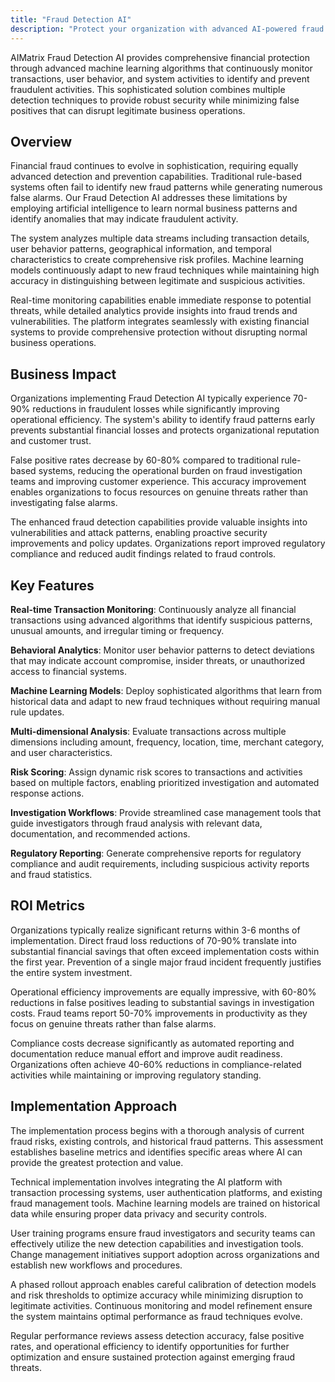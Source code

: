 ```yaml
---
title: "Fraud Detection AI"
description: "Protect your organization with advanced AI-powered fraud detection that identifies suspicious patterns, anomalies, and potential threats in real-time."
---
```


AIMatrix Fraud Detection AI provides comprehensive financial protection through advanced machine learning algorithms that continuously monitor transactions, user behavior, and system activities to identify and prevent fraudulent activities. This sophisticated solution combines multiple detection techniques to provide robust security while minimizing false positives that can disrupt legitimate business operations.

## Overview

Financial fraud continues to evolve in sophistication, requiring equally advanced detection and prevention capabilities. Traditional rule-based systems often fail to identify new fraud patterns while generating numerous false alarms. Our Fraud Detection AI addresses these limitations by employing artificial intelligence to learn normal business patterns and identify anomalies that may indicate fraudulent activity.

The system analyzes multiple data streams including transaction details, user behavior patterns, geographical information, and temporal characteristics to create comprehensive risk profiles. Machine learning models continuously adapt to new fraud techniques while maintaining high accuracy in distinguishing between legitimate and suspicious activities.

Real-time monitoring capabilities enable immediate response to potential threats, while detailed analytics provide insights into fraud trends and vulnerabilities. The platform integrates seamlessly with existing financial systems to provide comprehensive protection without disrupting normal business operations.

## Business Impact

Organizations implementing Fraud Detection AI typically experience 70-90% reductions in fraudulent losses while significantly improving operational efficiency. The system's ability to identify fraud patterns early prevents substantial financial losses and protects organizational reputation and customer trust.

False positive rates decrease by 60-80% compared to traditional rule-based systems, reducing the operational burden on fraud investigation teams and improving customer experience. This accuracy improvement enables organizations to focus resources on genuine threats rather than investigating false alarms.

The enhanced fraud detection capabilities provide valuable insights into vulnerabilities and attack patterns, enabling proactive security improvements and policy updates. Organizations report improved regulatory compliance and reduced audit findings related to fraud controls.

## Key Features

**Real-time Transaction Monitoring**: Continuously analyze all financial transactions using advanced algorithms that identify suspicious patterns, unusual amounts, and irregular timing or frequency.

**Behavioral Analytics**: Monitor user behavior patterns to detect deviations that may indicate account compromise, insider threats, or unauthorized access to financial systems.

**Machine Learning Models**: Deploy sophisticated algorithms that learn from historical data and adapt to new fraud techniques without requiring manual rule updates.

**Multi-dimensional Analysis**: Evaluate transactions across multiple dimensions including amount, frequency, location, time, merchant category, and user characteristics.

**Risk Scoring**: Assign dynamic risk scores to transactions and activities based on multiple factors, enabling prioritized investigation and automated response actions.

**Investigation Workflows**: Provide streamlined case management tools that guide investigators through fraud analysis with relevant data, documentation, and recommended actions.

**Regulatory Reporting**: Generate comprehensive reports for regulatory compliance and audit requirements, including suspicious activity reports and fraud statistics.

## ROI Metrics

Organizations typically realize significant returns within 3-6 months of implementation. Direct fraud loss reductions of 70-90% translate into substantial financial savings that often exceed implementation costs within the first year. Prevention of a single major fraud incident frequently justifies the entire system investment.

Operational efficiency improvements are equally impressive, with 60-80% reductions in false positives leading to substantial savings in investigation costs. Fraud teams report 50-70% improvements in productivity as they focus on genuine threats rather than false alarms.

Compliance costs decrease significantly as automated reporting and documentation reduce manual effort and improve audit readiness. Organizations often achieve 40-60% reductions in compliance-related activities while maintaining or improving regulatory standing.

## Implementation Approach

The implementation process begins with a thorough analysis of current fraud risks, existing controls, and historical fraud patterns. This assessment establishes baseline metrics and identifies specific areas where AI can provide the greatest protection and value.

Technical implementation involves integrating the AI platform with transaction processing systems, user authentication platforms, and existing fraud management tools. Machine learning models are trained on historical data while ensuring proper data privacy and security controls.

User training programs ensure fraud investigators and security teams can effectively utilize the new detection capabilities and investigation tools. Change management initiatives support adoption across organizations and establish new workflows and procedures.

A phased rollout approach enables careful calibration of detection models and risk thresholds to optimize accuracy while minimizing disruption to legitimate activities. Continuous monitoring and model refinement ensure the system maintains optimal performance as fraud techniques evolve.

Regular performance reviews assess detection accuracy, false positive rates, and operational efficiency to identify opportunities for further optimization and ensure sustained protection against emerging fraud threats.